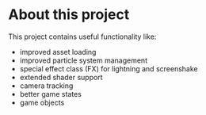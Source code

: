 # About this project

This project contains useful functionality like:

- improved asset loading
- improved particle system management
- special effect class (FX) for lightning and screenshake
- extended shader support
- camera tracking
- better game states
- game objects
